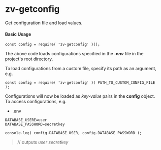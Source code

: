 # zv-getconfig
Get configuration file and load values.

#### Basic Usage
```
const config = require( 'zv-getconfig' )();
```
The above code loads configurations specified in the ***.env*** file in the project's root directory.

To load configurations from a custom file, specify its path as an argument, e.g.
```
const config = require( 'zv-getconfig' )( PATH_TO_CUSTOM_CONFIG_FILE );
```

Configurations will now be loaded as *key-value* pairs in the **config** object. To access configurations, e.g. 

- .env
```
DATABASE_USERE=user
DATABASE_PASSWORD=secretkey
```

```
console.log( config.DATABASE_USER, config.DATABASE_PASSWORD );
```
 > // outputs *user secretkey*
